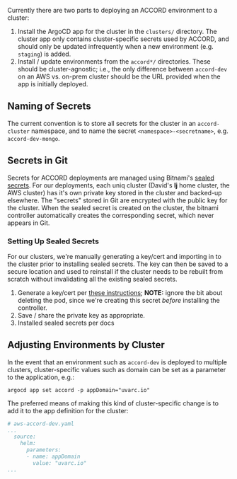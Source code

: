 Currently there are two parts to deploying an ACCORD environment to a cluster:

1. Install the ArgoCD app for the cluster in the `clusters/` directory. The cluster app only contains cluster-specific secrets used by ACCORD, and should only be updated infrequently when a new environment (e.g. `staging`) is added.
2. Install / update environments from the `accord*/` directories. These should be cluster-agnostic; i.e., the only difference between `accord-dev` on an AWS vs. on-prem cluster should be the URL provided when the app is initially deployed.

## Naming of Secrets

The current convention is to store all secrets for the cluster in an `accord-cluster` namespace, and to name the secret `<namespace>-<secretname>`, e.g. `accord-dev-mongo`.

## Secrets in Git

Secrets for ACCORD deployments are managed using Bitnami's [sealed secrets](https://github.com/bitnami-labs/sealed-secrets). For our deployments, each uniq cluster (David's **lj** home cluster, the AWS cluster) has it's own private key stored in the cluster and backed-up elsewhere. The "secrets" stored in Git are encrypted with the public key for the cluster. When the sealed secret is created on the cluster, the bitnami controller automatically creates the corresponding secret, which never appears in Git.

### Setting Up Sealed Secrets

For our clusters, we're manually generating a key/cert and importing in to the cluster prior to installing sealed secrets. The key can then be saved to a secure location and used to reinstall if the cluster needs to be rebuilt from scratch without invalidating all the existing sealed secrets.

1. Generate a key/cert per [these instructions](https://github.com/bitnami-labs/sealed-secrets/blob/master/docs/bring-your-own-certificates.md); **NOTE:** ignore the bit about deleting the pod, since we're creating this secret *before* installing the controller.
2. Save / share the private key as appropriate.
3. Installed sealed secrets per docs

## Adjusting Environments by Cluster

In the event that an environment such as `accord-dev` is deployed to multiple clusters, cluster-specific values such as domain can be set as a parameter to the application, e.g.:
```
argocd app set accord -p appDomain="uvarc.io"
```

The preferred means of making this kind of cluster-specific change is to add it to the app definition for the cluster:

```yaml
# aws-accord-dev.yaml
...
  source:
    helm:
      parameters:
      - name: appDomain
        value: "uvarc.io"
...
```
